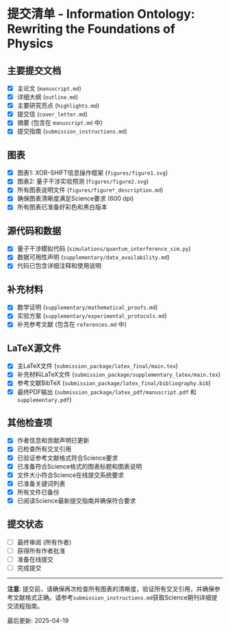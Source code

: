 # 提交清单 - Information Ontology: Rewriting the Foundations of Physics

## 主要提交文档

- [x] 主论文 (`manuscript.md`)
- [x] 详细大纲 (`outline.md`)
- [x] 主要研究亮点 (`highlights.md`)
- [x] 提交信 (`cover_letter.md`)
- [x] 摘要 (包含在 `manuscript.md` 中)
- [x] 提交指南 (`submission_instructions.md`)

## 图表

- [x] 图表1: XOR-SHIFT信息操作框架 (`figures/figure1.svg`)
- [x] 图表2: 量子干涉实验预测 (`figures/figure2.svg`)
- [x] 所有图表说明文件 (`figures/figure*_description.md`)
- [x] 确保图表清晰度满足Science要求 (600 dpi)
- [x] 所有图表已准备好彩色和黑白版本

## 源代码和数据

- [x] 量子干涉模拟代码 (`simulations/quantum_interference_sim.py`)
- [x] 数据可用性声明 (`supplementary/data_availability.md`)
- [x] 代码已包含详细注释和使用说明

## 补充材料

- [x] 数学证明 (`supplementary/mathematical_proofs.md`)
- [x] 实验方案 (`supplementary/experimental_protocols.md`)
- [x] 补充参考文献 (包含在 `references.md` 中)

## LaTeX源文件

- [x] 主LaTeX文件 (`submission_package/latex_final/main.tex`)
- [x] 补充材料LaTeX文件 (`submission_package/supplementary_latex/main.tex`) 
- [x] 参考文献BibTeX (`submission_package/latex_final/bibliography.bib`)
- [x] 最终PDF输出 (`submission_package/latex_pdf/manuscript.pdf` 和 `supplementary.pdf`)

## 其他检查项

- [x] 作者信息和贡献声明已更新
- [x] 已检查所有交叉引用
- [x] 已验证参考文献格式符合Science要求
- [x] 已准备符合Science格式的图表标题和图表说明
- [x] 文件大小符合Science在线提交系统要求
- [x] 已准备关键词列表
- [x] 所有文件已备份
- [x] 已阅读Science最新提交指南并确保符合要求

## 提交状态

- [ ] 最终审阅 (所有作者)
- [ ] 获得所有作者批准
- [ ] 准备在线提交
- [ ] 完成提交

---

**注意**: 提交前，请确保再次检查所有图表的清晰度，验证所有交叉引用，并确保参考文献格式正确。请参考`submission_instructions.md`获取Science期刊详细提交流程指南。

最后更新: 2025-04-19 